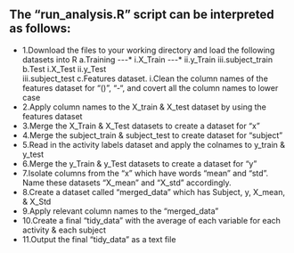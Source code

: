 ## The “run_analysis.R” script can be interpreted as follows:

- 1.Download the files to your working directory and load the following datasets into R
  a.Training
		---* i.X_Train
		---* ii.y_Train
		iii.subject_train
	b.Test
		i.X_Test
		ii.y_Test  
		iii.subject_test
	c.Features dataset. 
		i.Clean the column names of the features dataset for “()”, “-“, and covert all the column names to lower case 
- 2.Apply column names to the X_train & X_test dataset by using the features dataset
- 3.Merge the X_Train & X_Test datasets to create a dataset for “x”
- 4.Merge the subject_train & subject_test to create dataset for “subject”
- 5.Read in the activity labels dataset and apply the colnames to y_train & y_test
- 6.Merge the y_Train & y_Test datasets to create a dataset for “y”
- 7.Isolate columns from the “x” which have words “mean” and “std”. Name these datasets “X_mean” and “X_std” accordingly.
- 8.Create a dataset called “merged_data” which has Subject, y, X_mean, & X_Std
- 9.Apply relevant column names to the “merged_data”
- 10.Create a final “tidy_data” with the average of each variable for each activity & each subject
- 11.Output the final “tidy_data” as a text file
